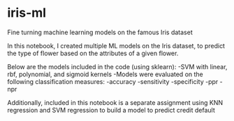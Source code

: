 # iris-ml
Fine turning machine learning models on the famous Iris dataset

In this notebook, I created multiple ML models on the Iris dataset, 
to predict the type of flower based on the attributes of a given flower.

Below are the models included in the code (using sklearn):
-SVM with linear, rbf, polynomial, and sigmoid kernels
-Models were evaluated on the following classification measures:
 -accuracy
 -sensitivity
 -specificity
 -ppr
 -npr


Additionally, included in this notebook is a separate assignment using
KNN regression and SVM regression to build a model to predict credit default
